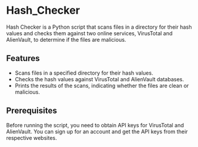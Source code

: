 # Hash_Checker
Hash Checker is a Python script that scans files in a directory for their hash values and checks them against two online services, VirusTotal and AlienVault, to determine if the files are malicious.

## Features
- Scans files in a specified directory for their hash values.
- Checks the hash values against VirusTotal and AlienVault databases.
- Prints the results of the scans, indicating whether the files are clean or malicious.

## Prerequisites
Before running the script, you need to obtain API keys for VirusTotal and AlienVault. You can sign up for an account and get the API keys from their respective websites.
